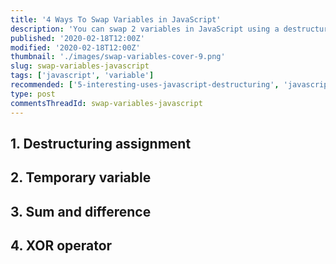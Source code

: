```yaml
---
title: '4 Ways To Swap Variables in JavaScript'
description: 'You can swap 2 variables in JavaScript using a destructuring assingment, a temporary variable, sum & difference or XOR operator.'
published: '2020-02-18T12:00Z'
modified: '2020-02-18T12:00Z'
thumbnail: './images/swap-variables-cover-9.png'
slug: swap-variables-javascript
tags: ['javascript', 'variable']
recommended: ['5-interesting-uses-javascript-destructuring', 'javascript-hoisting-in-details']
type: post
commentsThreadId: swap-variables-javascript
---
```


## 1. Destructuring assignment

## 2. Temporary variable

## 3. Sum and difference

## 4. XOR operator

